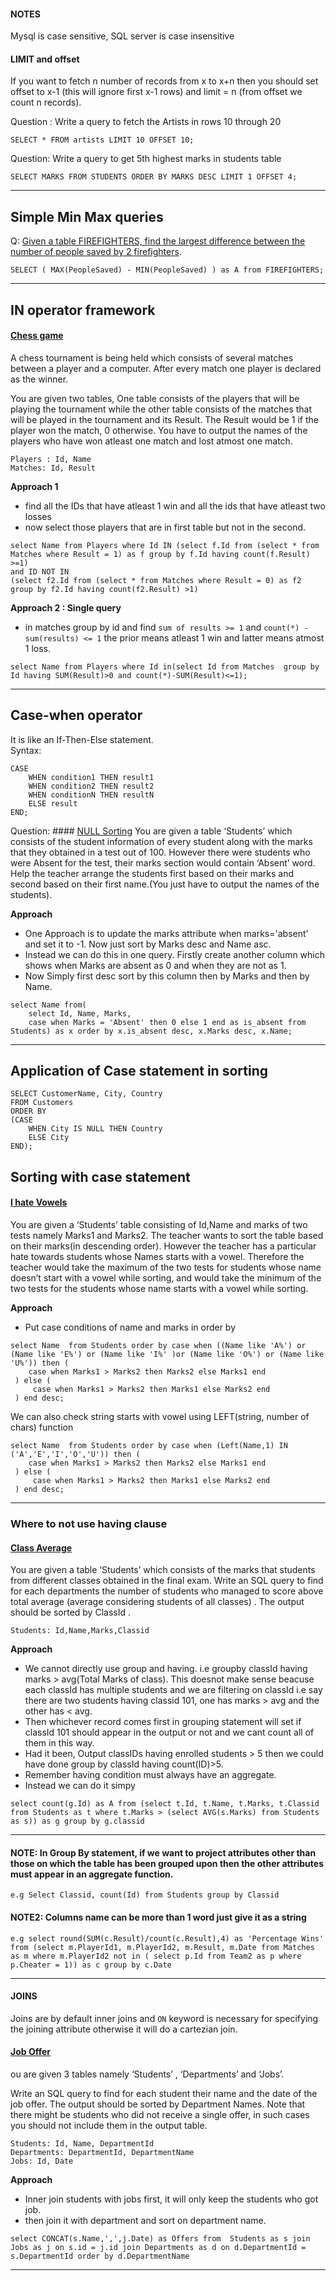 #### NOTES

Mysql is case sensitive, SQL server is case insensitive


#### LIMIT and offset

If you want to fetch n number of records from x to x+n then you should set offset to x-1 (this will ignore first x-1 rows) and limit = n (from offset we count n records).

Question : Write a query to fetch the Artists in rows 10 through 20

```
SELECT * FROM artists LIMIT 10 OFFSET 10;
```  

Question: Write a query to get 5th highest marks in students table

```
SELECT MARKS FROM STUDENTS ORDER BY MARKS DESC LIMIT 1 OFFSET 4; 
```

--- 

## Simple Min Max queries

Q: [Given a table FIREFIGHTERS, find the largest difference between the number of people saved by 2 firefighters](https://www.interviewbit.com/problems/largest-difference/).  

```
SELECT ( MAX(PeopleSaved) - MIN(PeopleSaved) ) as A from FIREFIGHTERS;
```

---

## IN operator framework

#### [Chess game](https://www.interviewbit.com/problems/chess-tournament/)
A chess tournament is being held which consists of several matches between a player and a computer. After every match one player is declared as the winner.  

You are given two tables, One table consists of the players that will be playing the tournament while the other table consists of the matches that will be played in the tournament and its Result. The Result would be 1 if the player won the match, 0 otherwise. You have to output the names of the players who have won atleast one match and lost atmost one match.  

```
Players : Id, Name
Matches: Id, Result
```

**Approach  1**
- find all the IDs that have atleast 1 win and all the ids that have atleast two losses
- now select those players that are in first table but  not in the second.

```
select Name from Players where Id IN (select f.Id from (select * from Matches where Result = 1) as f group by f.Id having count(f.Result) >=1)
and ID NOT IN
(select f2.Id from (select * from Matches where Result = 0) as f2 group by f2.Id having count(f2.Result) >1)
```

**Approach 2 : Single query**
- in matches group by id and find `sum of results >= 1` and `count(*) - sum(results) <= 1` the prior means atleast 1 win and latter means atmost 1 loss.

```
select Name from Players where Id in(select Id from Matches  group by Id having SUM(Result)>0 and count(*)-SUM(Result)<=1);

```

---

## Case-when operator

It is like an If-Then-Else statement.  
Syntax:
```
CASE
    WHEN condition1 THEN result1
    WHEN condition2 THEN result2
    WHEN conditionN THEN resultN
    ELSE result
END;
```

Question: #### [NULL Sorting](https://www.interviewbit.com/problems/null-sorting/)
You are given a table ‘Students’ which consists of the student information of every student along with the marks that they obtained in a test out of 100. However there were students who were Absent for the test, their marks section would contain ‘Absent’ word. Help the teacher arrange the students first based on their marks and second based on their first name.(You just have to output the names of the students).  

**Approach**
- One Approach is to update the marks attribute when marks='absent' and set it to -1. Now just sort by Marks desc and Name asc.
- Instead we can do this in one query. Firstly create another column which shows when Marks are absent as 0 and when they are not as 1.
- Now Simply first desc sort by this column then by Marks and then by Name.

```
select Name from(  
    select Id, Name, Marks, 
    case when Marks = 'Absent' then 0 else 1 end as is_absent from Students) as x order by x.is_absent desc, x.Marks desc, x.Name;
```

---


## Application of Case statement in sorting

```
SELECT CustomerName, City, Country
FROM Customers
ORDER BY
(CASE
    WHEN City IS NULL THEN Country
    ELSE City
END);
```

## Sorting with case statement
#### [I hate Vowels](https://www.interviewbit.com/problems/i-hate-vowels/)
You are given a ‘Students’ table consisting of Id,Name and marks of two tests namely Marks1 and Marks2. The teacher wants to sort the table based on their marks(in descending order). However the teacher has a particular hate towards students whose Names starts with a vowel. Therefore the teacher would take the maximum of the two tests for students whose name doesn’t start with a vowel while sorting, and would take the minimum of the two tests for the students whose name starts with a vowel while sorting.  

**Approach**
- Put case conditions of name and marks in order by

```
select Name  from Students order by case when ((Name like 'A%') or (Name like 'E%') or (Name like 'I%' )or (Name like 'O%') or (Name like 'U%')) then (
    case when Marks1 > Marks2 then Marks2 else Marks1 end
 ) else (
     case when Marks1 > Marks2 then Marks1 else Marks2 end
 ) end desc;

```

We can also check string starts with vowel using LEFT(string, number of chars) function

```
select Name  from Students order by case when (Left(Name,1) IN ('A','E','I','O','U')) then (
    case when Marks1 > Marks2 then Marks2 else Marks1 end
 ) else (
     case when Marks1 > Marks2 then Marks1 else Marks2 end
 ) end desc;
```
---

### Where to not use having clause

#### [Class Average](https://www.interviewbit.com/problems/class-average/)
You are given a table ‘Students’ which consists of the marks that students from different classes obtained in the final exam. Write an SQL query to find for each departments the number of students who managed to score above total average (average considering students of all classes) . The output should be sorted by ClassId .  

```
Students: Id,Name,Marks,Classid

```

**Approach**
- We cannot directly use group and having. i.e groupby classId having marks > avg(Total Marks of class). This doesnot make sense beacuse each classId has multiple students and we are filtering on classId i.e say there are two students having classid 101, one has marks > avg and the other has < avg.
- Then whichever record comes first in grouping statement will set if classId 101 should appear in the output or not and we cant count all of them in this way.
- Had it been, Output classIDs having enrolled students > 5 then we could have done group by classId having count(ID)>5. 
- Remember having condition must always have an aggregate.
- Instead we can do it simpy

```
select count(g.Id) as A from (select t.Id, t.Name, t.Marks, t.Classid from Students as t where t.Marks > (select AVG(s.Marks) from Students as s)) as g group by g.classid

```

---

#### NOTE: In Group By statement, if we want to project attributes other than those on which the table has been grouped upon then the other attributes must appear in an aggregate function. 
```
e.g Select Classid, count(Id) from Students group by Classid
```

#### NOTE2: Columns name can be more than 1 word just give it as a string
```
e.g select round(SUM(c.Result)/count(c.Result),4) as 'Percentage Wins' from (select m.PlayerId1, m.PlayerId2, m.Result, m.Date from Matches as m where m.PlayerId2 not in ( select p.Id from Team2 as p where p.Cheater = 1)) as c group by c.Date

```
---

#### JOINS
Joins are by default inner joins and `ON` keyword is necessary for specifying the joining attribute otherwise it will do a cartezian join.

#### [Job Offer]()
ou are given 3 tables namely ‘Students’ , ‘Departments’ and ‘Jobs’.  

Write an SQL query to find for each student their name and the date of the job offer. The output should be sorted by Department Names. Note that there might be students who did not receive a single offer, in such cases you should not include them in the output table.  

```
Students: Id, Name, DepartmentId
Departments: DepartmentId, DepartmentName
Jobs: Id, Date

```

**Approach**
- Inner join students with jobs first, it will only keep the students who got job.
- then join it with department and sort on department name.

```
select CONCAT(s.Name,',',j.Date) as Offers from  Students as s join Jobs as j on s.id = j.id join Departments as d on d.DepartmentId = s.DepartmentId order by d.DepartmentName
```

---
